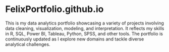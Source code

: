 # FelixPortfolio.github.io
This is my data analytics portfolio showcasing a variety of projects involving data cleaning, visualization, modeling, and interpretation. It reflects my skills in R, SQL, Power BI, Tableau, Python, SPSS, and other tools. The portfolio is continuously updated as I explore new domains and tackle diverse analytical challenges.

